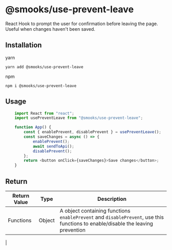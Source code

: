 # @smooks/use-prevent-leave

React Hook to prompt the user for confirmation before leaving the page. Useful when changes haven't been saved.

## Installation

yarn

``` yarn add @smooks/use-prevent-leave ```

npm

``` npm i @smooks/use-prevent-leave ```

## Usage

```js
    import React from "react";
    import usePreventLeave from "@smooks/use-prevent-leave";

    function App() {
        const { enablePrevent, disablePrevent } = usePreventLeave();
        const saveChanges = async () => {
            enablePrevent();
            await sendToApi();
            disablePrevent();
        };
        return <button onClick={saveChanges}>Save changes</button>;
    }
```

## Return

| Return Value | Type | Description |
| -------- | -------- | -------- |
| Functions | Object | A object containing functions ```enablePrevent``` and ```disablePrevent```, use this functions to enable/disable the leaving prevention
 |